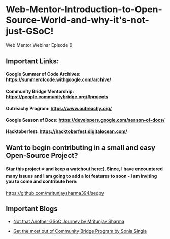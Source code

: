 # Web-Mentor-Introduction-to-Open-Source-World-and-why-it's-not-just-GSoC!
Web Mentor Webinar Episode 6

## Important Links:

#### Google Summer of Code Archives: https://summerofcode.withgoogle.com/archive/

#### Community Bridge Mentorship: https://people.communitybridge.org/#projects

#### Outreachy Program: https://www.outreachy.org/

#### Google Season of Docs: https://developers.google.com/season-of-docs/

#### Hacktoberfest: https://hacktoberfest.digitalocean.com/

## Want to begin contributing in a small and easy Open-Source Project? 

#### Star this project :star: and keep a watchout here:). Since, I have encountered many issues and I am going to add a lot features to soon - I am inviting you to come and contribute here:
https://github.com/mritunjaysharma394/sedpy

## Important Blogs

* [Not that Another GSoC Journey by Mritunjay Sharma](https://blog.usejournal.com/not-that-another-gsoc-journey-81b070a0bba9?source=friends_link&sk=3882f475410791178ee82d182a857709)

* [Get the most out of Community Bridge Program by Sonia Singla](https://soniasingla.com/most-cb-program/)
